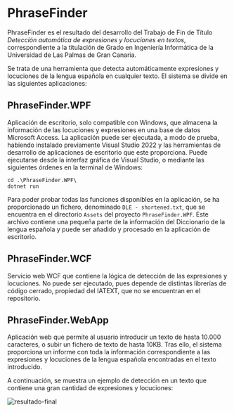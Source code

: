 # PhraseFinder

PhraseFinder es el resultado del desarrollo del Trabajo de Fin de Título _Detección automática de expresiones y locuciones en textos_, correspondiente a la titulación de Grado en Ingeniería Informática de la Universidad de Las Palmas de Gran Canaria. 

Se trata de una herramienta que detecta automáticamente expresiones y locuciones de la lengua española en cualquier texto. 
El sistema se divide en las siguientes aplicaciones:

## PhraseFinder.WPF

Aplicación de escritorio, solo compatible con Windows, que almacena la información de las locuciones y expresiones en una base de datos Microsoft Access. 
La aplicación puede ser ejecutada, a modo de prueba, habiendo instalado previamente Visual Studio 2022 y las herramientas de desarrollo de aplicaciones de escritorio que este proporciona. 
Puede ejecutarse desde la interfaz gráfica de Visual Studio, o mediante las siguientes órdenes en la terminal de Windows:

```
cd .\PhraseFinder.WPF\
dotnet run
```

Para poder probar todas las funciones disponibles en la aplicación, se ha proporcionado un fichero, denominado `DLE - shortened.txt`, que se encuentra en el directorio `Assets` del proyecto `PhraseFinder.WPF`.
Este archivo contiene una pequeña parte de la información del Diccionario de la lengua española y puede ser añadido y procesado en la aplicación de escritorio.

## PhraseFinder.WCF

Servicio web WCF que contiene la lógica de detección de las expresiones y locuciones. No puede ser ejecutado, pues depende de distintas librerías de código cerrado, propiedad del IATEXT, que no se encuentran en el repositorio. 

## PhraseFinder.WebApp

Aplicación web que permite al usuario introducir un texto de hasta 10.000 caracteres, o subir un fichero de texto de hasta 10KB. 
Tras ello, el sistema proporciona un informe con toda la información correspondiente a las expresiones y locuciones de la lengua española encontradas en el texto introducido.

A continuación, se muestra un ejemplo de detección en un texto que contiene una gran cantidad de expresiones y locuciones:

![resultado-final](https://github.com/Alejandro-M-Cruz/PhraseFinder/assets/113340373/412d1690-2707-4aa6-bbc0-01a7b44d94a8)

